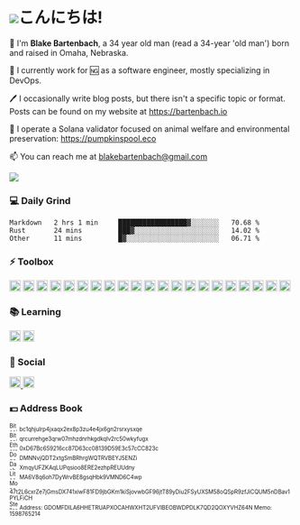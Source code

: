 # ![](https://github.githubassets.com/images/mona-whisper.gif)こんにちは!
👋 I'm **Blake Bartenbach**, a 34 year old man (read a 34-year 'old man') born and raised in Omaha, Nebraska.

🏢 I currently work for 🆖 as a software engineer, mostly specializing in DevOps.

🖊️ I occasionally write blog posts, but there isn't a specific topic or format. Posts can be found on my website at https://bartenbach.io

🌲 I operate a Solana validator focused on animal welfare and environmental preservation: https://pumpkinspool.eco

📫 You can reach me at [blakebartenbach@gmail.com](mailto:blakebartenbach@gmail.com)
<!-- /discord/:serverId img.shields.io has discord links -->
![](https://visitor-badge.glitch.me/badge?page_id=bartenbach.bartenbach)

### 💻 Daily Grind
<!--START_SECTION:waka-->

```text
Markdown   2 hrs 1 min     █████████████████▓░░░░░░░   70.68 %
Rust       24 mins         ███▓░░░░░░░░░░░░░░░░░░░░░   14.02 %
Other      11 mins         █▓░░░░░░░░░░░░░░░░░░░░░░░   06.71 %
```

<!--END_SECTION:waka-->

### ⚡ Toolbox
<p float="left">
  <img height="20" alt="Ansible" src="https://img.shields.io/badge/Ansible-000000?style=for-the-badge&logo=ansible&logoColor=white"/>
  <img height="20" alt="Java" src="https://img.shields.io/badge/Java-ED8B00?style=for-the-badge&logo=java&logoColor=white"/>
  <img height="20" alt="Arch btw" src="https://img.shields.io/badge/Arch-1793D1?style=for-the-badge&logo=arch-linux&logoColor=white"/>
  <img height="20" alt="CentOS" src="https://img.shields.io/badge/CentOS-262577?style=for-the-badge&logo=CentOS&logoColor=white"/>
  <img height="20" alt="FreeBSD" src="https://img.shields.io/badge/freebsd-AB2B28?style=for-the-badge&logo=freebsd&logoColor=white"/>
  <img height="20" alt="Gentoo" src="https://img.shields.io/badge/Gentoo-54487A?style=for-the-badge&logo=gentoo&logoColor=white"/>
  <img height="20" alt="RHEL" src="https://img.shields.io/badge/RHEL-EE0000?style=for-the-badge&logo=redhat&logoColor=white"/>
  <img height="20" alt="Git" src="https://img.shields.io/badge/git%20-%23F05033.svg?&style=for-the-badge&logo=git&logoColor=white"/>
  <img height="20" alt="MySQL" src="https://img.shields.io/badge/MySQL-005C84?style=for-the-badge&logo=mysql&logoColor=white"/>
  <img height="20" alt="MariaDB" src="https://img.shields.io/badge/MariaDB-003545?style=for-the-badge&logo=mariadb&logoColor=white"/>
  <img height="20" alt="Maven" src="https://img.shields.io/badge/apache_maven-C71A36?style=for-the-badge&logo=apachemaven&logoColor=white"/>
  <img height="20" alt="Docker" src="https://img.shields.io/badge/Docker-2CA5E0?style=for-the-badge&logo=docker&logoColor=white"/>
  <img height="20" alt="Gradle" src="https://img.shields.io/badge/gradle-02303A?style=for-the-badge&logo=gradle&logoColor=white"/>
  <img height="20" alt="JUnit" src="https://img.shields.io/badge/Junit5-25A162?style=for-the-badge&logo=junit5&logoColor=white"/>
  <img height="20" alt="Markdown" src="https://img.shields.io/badge/Markdown-000000?style=for-the-badge&logo=markdown&logoColor=white"/>
  <img height="20" alt="Spring" src="https://img.shields.io/badge/Spring-6DB33F?style=for-the-badge&logo=spring&logoColor=white"/>
  <img height="20" alt="bash" src="https://img.shields.io/badge/GNU%20Bash-4EAA25?style=for-the-badge&logo=GNU%20Bash&logoColor=white"/>
  <img height="20" alt="Vim" src="https://img.shields.io/badge/VIM-%2311AB00.svg?&style=for-the-badge&logo=vim&logoColor=white"/>
  <img height="20" alt="Go" src="https://img.shields.io/badge/Go-00ADD8?style=for-the-badge&logo=go&logoColor=white"/>
  <img height="20" alt="HTML5" src="https://img.shields.io/badge/HTML5-E34F26?style=for-the-badge&logo=html5&logoColor=white"/>
  <img height="20" alt="Python" src="https://img.shields.io/badge/Python-FFD43B?style=for-the-badge&logo=python&logoColor=blue"/>
</p>

### 📚 Learning
<p float="left">
  <img height="20" alt="Rust" src="https://img.shields.io/badge/Rust-black?style=for-the-badge&logo=rust&logoColor=#E57324"/>
  <img height="20" alt="Haskell" src="https://img.shields.io/badge/Haskell-5D4F85?style=for-the-badge&logo=haskell&logoColor=white"/>
</p>

### 💬 Social
<p float="left">
  <a href="https://linkedin.com/in/blakebartenbach">
  <img height="20" alt="LinkedIn" src="https://img.shields.io/badge/linkedin%20-%230077B5.svg?&style=for-the-badge&logo=linkedin&logoColor=white"/>
  </a>
  <a href="https://leetcode.com/bartenbach">
    <img height="20" alt="Leetcode" src="https://img.shields.io/badge/-LeetCode-FFA116?style=for-the-badge&logo=LeetCode&logoColor=black"/>
  </a>
</p>

### 💵 Address Book
<p float="left">
  <sup><sub>
    <img height="15" alt="Bitcoin" src="https://img.shields.io/badge/Bitcoin-000000?style=for-the-badge&logo=bitcoin&logoColor=white"/>
    bc1qhjulrp4jxaqx2ex8p3zu4e4jx6gn2rsrxysxqe<br/>
    <img height="15" alt="Bitcoin Cash" src="https://img.shields.io/badge/Bitcoin%20Cash-0AC18E?style=for-the-badge&logo=Bitcoin%20Cash&logoColor=white"/>
    qrcurrehge3qrw07mhzdnrhkgdkqlv2rc50wkyfugx<br/>
    <img height="15" alt="Ethereum" src="https://img.shields.io/badge/Ethereum-3C3C3D?style=for-the-badge&logo=Ethereum&logoColor=white"/>
    0xD67Bc659216cc87D63cc08139D59E3c57cCC823c<br/>
    <img height="15" alt="Dogecoin" src="https://img.shields.io/badge/dogecoin-C2A633?style=for-the-badge&logo=dogecoin&logoColor=white"/>
    DMNNvjQDT2xtgSmBRhrgWQTRVBEYJ5ENZi<br/>
    <img height="15" alt="Dash" src="https://img.shields.io/badge/dash-008DE4?style=for-the-badge&logo=dash&logoColor=white"/>
    XmqyUFZKAqLUPqsioo8ERE2ezhpREUUdny<br/>
    <img height="15" alt="Litecoin" src="https://img.shields.io/badge/Litecoin-A6A9AA?style=for-the-badge&logo=Litecoin&logoColor=white"/>
    MA6V8q6oh7DyWrvBE8gsqHbk9VMND6C4wp<br/>
    <img height="15" alt="Monero" src="https://img.shields.io/badge/monero-FF6600?style=for-the-badge&logo=monero&logoColor=white"/>
    47t2L6cxrZe7jGmsDX741xiwF81FD9jbGKm1kiSjovwbGF96jtT89yDiu2FSyUXSM58oQSpR9zfJiCQUM5nDBav1PYLFiCH<br/>
    <img height="15" alt="Stellar" src="https://img.shields.io/badge/Stellar-090020?style=for-the-badge&logo=stellar&logoColor=white"/>
    Address: GDOMFDILA6HHETRUAPXOCAHWXHT2UFVIBEOBWDPDLK7QD2QOXYVHZ64N Memo: 1598765214<br/>
    </sub></sup>
</p>

<!--
**bartenbach/bartenbach** is a ✨ _special_ ✨ repository because its `README.md` (this file) appears on your GitHub profile.

Here are some ideas to get you started:

- 🔭 I’m currently working on ...
- 🌱 I’m currently learning ...
- 👯 I’m looking to collaborate on ...
- 🤔 I’m looking for help with ...
- 💬 Ask me about ...
- 📫 How to reach me: ...
- 😄 Pronouns: ...
- ⚡ Fun fact: ...
-->
